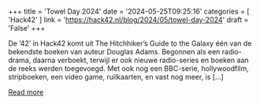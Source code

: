 +++
title = 'Towel Day 2024'
date = '2024-05-25T09:25:16'
categories = [ 
 'Hack42' 
] 
link = 'https://hack42.nl/blog/2024/05/towel-day-2024'
draft = 'False'
+++

De &#8217;42&#8217; in Hack42 komt uit The Hitchhiker&#8217;s Guide to the Galaxy één van de bekendste boeken van auteur Douglas Adams. Begonnen als een radio-drama, daarna verboekt, terwijl er ook nieuwe radio-series en boeken aan de reeks werden toegevoegd. Met ook nog een BBC-serie, hollywoodfilm, stripboeken, een video game, ruilkaarten, en vast nog meer, is [&#8230;]

[Read more](https://hack42.nl/blog/2024/05/towel-day-2024)